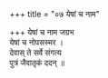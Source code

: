 +++
title = "०७ येषां च नाम"

+++
येषां च नाम जग्रभ  
येषां च नोपसस्मर ।  
देवास् ते सर्वे संगत्य  
पुत्रं जैवातृकं ददन् ॥